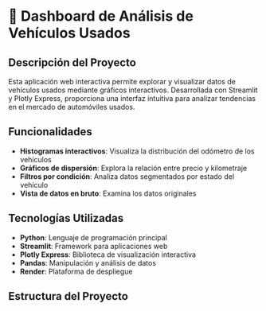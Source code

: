 # 🚗 Dashboard de Análisis de Vehículos Usados

## Descripción del Proyecto
Esta aplicación web interactiva permite explorar y visualizar datos de vehículos usados mediante gráficos interactivos. Desarrollada con Streamlit y Plotly Express, proporciona una interfaz intuitiva para analizar tendencias en el mercado de automóviles usados.

## Funcionalidades
- **Histogramas interactivos**: Visualiza la distribución del odómetro de los vehículos
- **Gráficos de dispersión**: Explora la relación entre precio y kilometraje
- **Filtros por condición**: Analiza datos segmentados por estado del vehículo
- **Vista de datos en bruto**: Examina los datos originales

## Tecnologías Utilizadas
- **Python**: Lenguaje de programación principal
- **Streamlit**: Framework para aplicaciones web
- **Plotly Express**: Biblioteca de visualización interactiva
- **Pandas**: Manipulación y análisis de datos
- **Render**: Plataforma de despliegue

## Estructura del Proyecto
